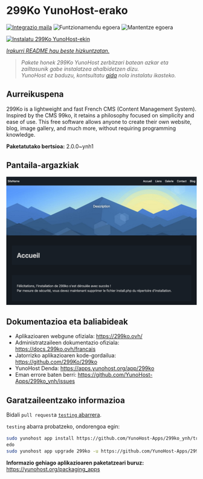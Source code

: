 <!--
Ohart ongi: README hau automatikoki sortu da <https://github.com/YunoHost/apps/tree/master/tools/readme_generator>ri esker
EZ editatu eskuz.
-->

# 299Ko YunoHost-erako

[![Integrazio maila](https://apps.yunohost.org/badge/integration/299ko)](https://ci-apps.yunohost.org/ci/apps/299ko/)
![Funtzionamendu egoera](https://apps.yunohost.org/badge/state/299ko)
![Mantentze egoera](https://apps.yunohost.org/badge/maintained/299ko)

[![Instalatu 299Ko YunoHost-ekin](https://install-app.yunohost.org/install-with-yunohost.svg)](https://install-app.yunohost.org/?app=299ko)

*[Irakurri README hau beste hizkuntzatan.](./ALL_README.md)*

> *Pakete honek 299Ko YunoHost zerbitzari batean azkar eta zailtasunik gabe instalatzea ahalbidetzen dizu.*  
> *YunoHost ez baduzu, kontsultatu [gida](https://yunohost.org/install) nola instalatu ikasteko.*

## Aurreikuspena

299Ko is a lightweight and fast French CMS (Content Management System). Inspired by the CMS 99ko, it retains a philosophy focused on simplicity and ease of use. This free software allows anyone to create their own website, blog, image gallery, and much more, without requiring programming knowledge.


**Paketatutako bertsioa:** 2.0.0~ynh1

## Pantaila-argazkiak

![299Ko(r)en pantaila-argazkia](./doc/screenshots/screenshot.png)

## Dokumentazioa eta baliabideak

- Aplikazioaren webgune ofiziala: <https://299ko.ovh/>
- Administratzaileen dokumentazio ofiziala: <https://docs.299ko.ovh/francais>
- Jatorrizko aplikazioaren kode-gordailua: <https://github.com/299Ko/299ko>
- YunoHost Denda: <https://apps.yunohost.org/app/299ko>
- Eman errore baten berri: <https://github.com/YunoHost-Apps/299ko_ynh/issues>

## Garatzaileentzako informazioa

Bidali `pull request`a [`testing` abarrera](https://github.com/YunoHost-Apps/299ko_ynh/tree/testing).

`testing` abarra probatzeko, ondorengoa egin:

```bash
sudo yunohost app install https://github.com/YunoHost-Apps/299ko_ynh/tree/testing --debug
edo
sudo yunohost app upgrade 299ko -u https://github.com/YunoHost-Apps/299ko_ynh/tree/testing --debug
```

**Informazio gehiago aplikazioaren paketatzeari buruz:** <https://yunohost.org/packaging_apps>
